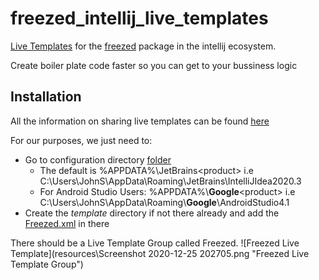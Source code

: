 # freezed_intellij_live_templates
[Live Templates](https://www.jetbrains.com/help/idea/using-live-templates.html) for the [freezed](https://pub.dev/packages/freezed) package in the intellij ecosystem.

Create boiler plate code faster so you can get to your bussiness logic
## Installation
All the information on sharing live templates can be found [here](https://www.jetbrains.com/help/idea/sharing-live-templates.html)

For our purposes, we just need to:
- Go to configuration directory [folder](https://www.jetbrains.com/help/idea/tuning-the-ide.html#default-dirs)
  - The default is %APPDATA%\JetBrains\<product><version> i.e     C:\Users\JohnS\AppData\Roaming\JetBrains\IntelliJIdea2020.3
  - For Android Studio Users: %APPDATA%\\__Google__\<product><version> i.e C:\Users\JohnS\AppData\Roaming\\__Google__\AndroidStudio4.1
- Create the _template_ directory if not there already and add the [Freezed.xml](Freezed.xml) in there 

There should be a Live Template Group called Freezed.
![Freezed Live Template](resources\Screenshot 2020-12-25 202705.png "Freezed Live Template Group")